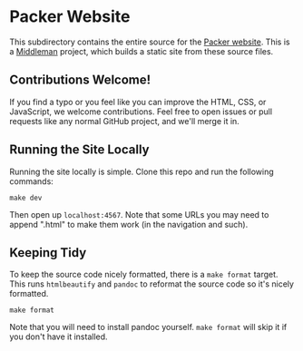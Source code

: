 # Packer Website

This subdirectory contains the entire source for the [Packer website](http://www.packer.io).
This is a [Middleman](http://middlemanapp.com) project, which builds a static
site from these source files.

## Contributions Welcome!

If you find a typo or you feel like you can improve the HTML, CSS, or
JavaScript, we welcome contributions. Feel free to open issues or pull
requests like any normal GitHub project, and we'll merge it in.

## Running the Site Locally

Running the site locally is simple. Clone this repo and run the following
commands:

```
make dev
```

Then open up `localhost:4567`. Note that some URLs you may need to append
".html" to make them work (in the navigation and such).

## Keeping Tidy

To keep the source code nicely formatted, there is a `make format` target. This
runs `htmlbeautify` and `pandoc` to reformat the source code so it's nicely formatted.

    make format

Note that you will need to install pandoc yourself. `make format` will skip it
if you don't have it installed.